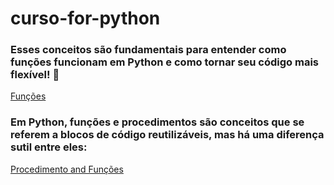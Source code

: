# curso-for-python

### Esses conceitos são fundamentais para entender como funções funcionam em Python e como tornar seu código mais flexível! 🚀
[Funções](./docs/fun.md)

### Em Python, funções e procedimentos são conceitos que se referem a blocos de código reutilizáveis, mas há uma diferença sutil entre eles:

[Procedimento and Funções](./docs/procedimento%20and%20funcoes.md)
